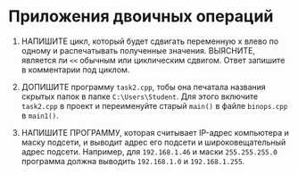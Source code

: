 # Приложения двоичных операций

1. НАПИШИТЕ цикл, который будет сдвигать переменную x	влево по одному и распечатывать 
   полученные значения. ВЫЯСНИТЕ, является ли `<<` обычным или циклическим сдвигом. Ответ запишите в комментарии под циклом.

2. ДОПИШИТЕ программу `task2.cpp`, тобы она печатала названия скрытых папок в папке `C:\Users\Student`. Для этого включите `task2.cpp`  в проект и переименуйте старый `main()` в файле `binops.cpp` в `main1()`.

3. НАПИШИТЕ ПРОГРАММУ, которая считывает IP-адрес компьютера и маску подсети, и выводит адрес его подсети и широковещательный адрес подсети. Например, для `192.168.1.46` и маски `255.255.255.0` программа должна выводить `192.168.1.0` и `192.168.1.255`.
